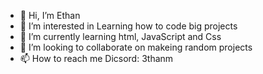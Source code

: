 - 👋 Hi, I’m Ethan
- 👀 I’m interested in Learning how to code big projects
- 🌱 I’m currently learning html, JavaScript and Css
- 💞️ I’m looking to collaborate on makeing random projects 
- 📫 How to reach me Dicsord: 3thanm

<!---
3thanmalt/3thanmalt is a ✨ special ✨ repository because its `README.md` (this file) appears on your GitHub profile.
You can click the Preview link to take a look at your changes.
--->
